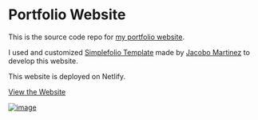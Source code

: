# Portfolio Website

This is the source code repo for [my portfolio website](https://determined-pasteur-43f5f3.netlify.app/).

I used and customized [Simplefolio Template](https://github.com/cobidev/simplefolio) made by [Jacobo Martinez](https://github.com/cobidev) to develop this website.

This website is deployed on Netlify.

[View the Website](https://determined-pasteur-43f5f3.netlify.app/) 

[![image](https://user-images.githubusercontent.com/62856945/92283324-828ca200-eeb4-11ea-8e94-5c6cd2f8b639.png)](https://determined-pasteur-43f5f3.netlify.app/)